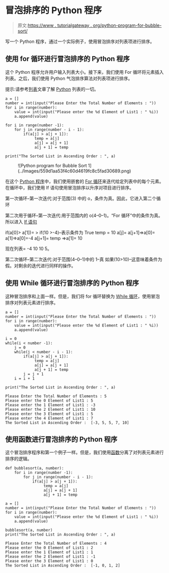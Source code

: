 # 冒泡排序的 Python 程序

> 原文:[https://www . tutorialgateway . org/python-program-for-bubble-sort/](https://www.tutorialgateway.org/python-program-for-bubble-sort/)

写一个 Python 程序，通过一个实际例子，使用冒泡排序对列表项进行排序。

## 使用 for 循环进行冒泡排序的 Python 程序

这个 Python 程序允许用户输入列表大小。接下来，我们使用 For 循环将元素插入列表。之后，我们使用 Python 气泡排序算法对列表项进行排序。

提示:请参考[列表](https://www.tutorialgateway.org/python-list/)文章了解 [Python](https://www.tutorialgateway.org/python-tutorial/) 列表的一切。

```
a = []
number = int(input("Please Enter the Total Number of Elements : "))
for i in range(number):
    value = int(input("Please enter the %d Element of List1 : " %i))
    a.append(value)

for i in range(number -1):
    for j in range(number - i - 1):
        if(a[j] > a[j + 1]):
             temp = a[j]
             a[j] = a[j + 1]
             a[j + 1] = temp

print("The Sorted List in Ascending Order : ", a)
```

<figure class="wp-block-image">![Python program for Bubble Sort 1](../Images/559d1aa53f4c60d4619fc8c5fad30689.png)</figure>

在这个 [Python 程序](https://www.tutorialgateway.org/python-programming-examples/)中，我们使用嵌套的 [For 循环](https://www.tutorialgateway.org/python-for-loop/)来迭代给定列表中的每个元素。在循环中，我们使用 If 语句使用冒泡排序以升序对项目进行排序。

第一次循环–第一次迭代:对于范围(3)
中的 o，条件为真。因此，它进入第二个循环

第二次用于循环–第一次迭代:用于范围内的 o(4–0–1)。“For 循环”中的条件为真。所以进入 [If 语句](https://www.tutorialgateway.org/python-if-statement/)

if(a[0]> a[1])= > if(10 >-4)–表示条件为 True
temp = 10
a[j]= a[j+1]=>a[0]= a[1]=>a[0]=-4
a[j+1]= temp =>a[1]= 10

现在列表= -4 10 10 5。

第二次循环–第二次迭代:对于范围(4–0–1)中的 1–真
如果(10>10)–这意味着条件为假。对剩余的迭代进行同样的操作。

## 使用 While 循环进行冒泡排序的 Python 程序

这种冒泡排序和上面一样。但是，我们将 for 循环替换为 [While 循环](https://www.tutorialgateway.org/python-while-loop/)，使用冒泡排序对列表元素进行排序。

```
a = []
number = int(input("Please Enter the Total Number of Elements : "))
for i in range(number):
    value = int(input("Please enter the %d Element of List1 : " %i))
    a.append(value)

i = 0
while(i < number -1):
    j = 0
    while(j < number - i - 1):
        if(a[j] > a[j + 1]):
             temp = a[j]
             a[j] = a[j + 1]
             a[j + 1] = temp
        j = j + 1
    i = i + 1

print("The Sorted List in Ascending Order : ", a)
```

```
Please Enter the Total Number of Elements : 5
Please enter the 0 Element of List1 : 5
Please enter the 1 Element of List1 : -3
Please enter the 2 Element of List1 : 10
Please enter the 3 Element of List1 : 5
Please enter the 4 Element of List1 : 7
The Sorted List in Ascending Order :  [-3, 5, 5, 7, 10]
```

## 使用函数进行冒泡排序的 Python 程序

这个冒泡排序程序和第一个例子一样。但是，我们使用[函数](https://www.tutorialgateway.org/functions-in-python/)分离了对列表元素进行排序的逻辑。

```
def bubblesort(a, number):
    for i in range(number -1):
        for j in range(number - i - 1):
            if(a[j] > a[j + 1]):
                 temp = a[j]
                 a[j] = a[j + 1]
                 a[j + 1] = temp

a = []
number = int(input("Please Enter the Total Number of Elements : "))
for i in range(number):
    value = int(input("Please enter the %d Element of List1 : " %i))
    a.append(value)

bubblesort(a, number)
print("The Sorted List in Ascending Order : ", a)
```

```
Please Enter the Total Number of Elements : 4
Please enter the 0 Element of List1 : 2
Please enter the 1 Element of List1 : 1
Please enter the 2 Element of List1 : -1
Please enter the 3 Element of List1 : 0
The Sorted List in Ascending Order :  [-1, 0, 1, 2]
```